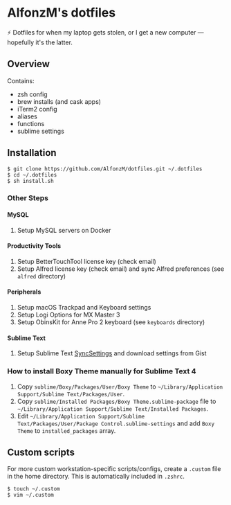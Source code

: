 # AlfonzM's dotfiles

⚡️ Dotfiles for when my laptop gets stolen, or I get a new computer — hopefully it's the latter.

## Overview

Contains:

- zsh config
- brew installs (and cask apps)
- iTerm2 config
- aliases
- functions
- sublime settings

## Installation

```
$ git clone https://github.com/AlfonzM/dotfiles.git ~/.dotfiles
$ cd ~/.dotfiles
$ sh install.sh
```

### Other Steps

#### MySQL
1. Setup MySQL servers on Docker

#### Productivity Tools
1. Setup BetterTouchTool license key (check email)
1. Setup Alfred license key (check email) and sync Alfred preferences (see `alfred` directory)

#### Peripherals
1. Setup macOS Trackpad and Keyboard settings
1. Setup Logi Options for MX Master 3
1. Setup ObinsKit for Anne Pro 2 keyboard (see `keyboards` directory)

#### Sublime Text
1. Setup Sublime Text [SyncSettings](https://packagecontrol.io/packages/Sync%20Settings) and download settings from Gist

### How to install Boxy Theme manually for Sublime Text 4

1. Copy `sublime/Boxy/Packages/User/Boxy Theme` to `~/Library/Application Support/Sublime Text/Packages/User`.
1. Copy `sublime/Installed Packages/Boxy Theme.sublime-package` file to `~/Library/Application Support/Sublime Text/Installed Packages`.
1. Edit `~/Library/Application Support/Sublime Text/Packages/User/Package Control.sublime-settings` and add `Boxy Theme` to `installed_packages` array.

## Custom scripts

For more custom workstation-specific scripts/configs, create a `.custom` file in the home directory. This is automatically included in `.zshrc`.

```
$ touch ~/.custom
$ vim ~/.custom
```
